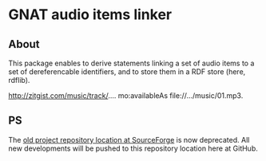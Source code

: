 GNAT audio items linker
=======================

About
-----

This package enables to derive statements linking a set of audio items to 
a set of dereferencable identifiers, and to store them in a RDF store
(here, rdflib).

http://zitgist.com/music/track/.... mo:availableAs file://.../music/01.mp3.

PS
--

The [old project repository location at SourceForge](http://motools.svn.sourceforge.net/viewvc/motools/gnat/) is now deprecated. All new developments will be pushed to this repository location here at GitHub.
